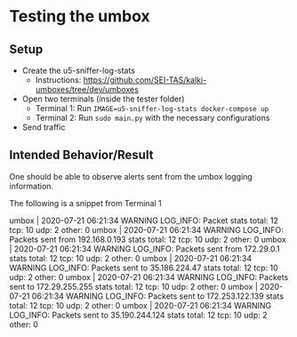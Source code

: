 # Testing the umbox
## Setup
- Create the u5-sniffer-log-stats
	- Instructions: https://github.com/SEI-TAS/kalki-umboxes/tree/dev/umboxes
- Open two terminals (inside the tester folder)
	- Terminal 1: Run `IMAGE=u5-sniffer-log-stats docker-compose up`
	- Terminal 2: Run `sudo main.py` with the necessary configurations
- Send traffic

## Intended Behavior/Result
One should be able to observe alerts sent from the umbox logging information.

The following is a snippet from Terminal 1

umbox           | 2020-07-21 06:21:34 WARNING  LOG_INFO: Packet stats total: 12 tcp: 10 udp: 2 other: 0
umbox           | 2020-07-21 06:21:34 WARNING  LOG_INFO: Packets sent from 192.168.0.193 stats total: 12 tcp: 10 udp: 2 other: 0
umbox           | 2020-07-21 06:21:34 WARNING  LOG_INFO: Packets sent from 172.29.0.1 stats total: 12 tcp: 10 udp: 2 other: 0
umbox           | 2020-07-21 06:21:34 WARNING  LOG_INFO: Packets sent to 35.186.224.47 stats total: 12 tcp: 10 udp: 2 other: 0
umbox           | 2020-07-21 06:21:34 WARNING  LOG_INFO: Packets sent to 172.29.255.255 stats total: 12 tcp: 10 udp: 2 other: 0
umbox           | 2020-07-21 06:21:34 WARNING  LOG_INFO: Packets sent to 172.253.122.139 stats total: 12 tcp: 10 udp: 2 other: 0
umbox           | 2020-07-21 06:21:34 WARNING  LOG_INFO: Packets sent to 35.190.244.124 stats total: 12 tcp: 10 udp: 2 other: 0